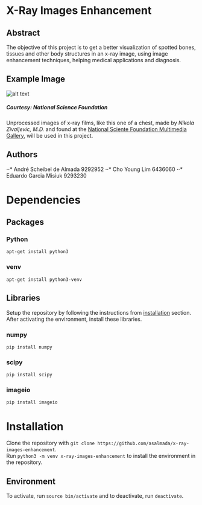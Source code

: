 # X-Ray Images Enhancement

## Abstract
The objective of this project is to get a better visualization of spotted bones, tissues and other body structures in an x-ray image, using image enhancement techniques, helping medical applications and diagnosis.

## Example Image

![alt text](https://www.nsf.gov/news/mmg/media/images/pr05005xray1_f.jpg "Unprocessed image of a chest x-ray film")
##### Courtesy: National Science Foundation

Unprocessed images of x-ray films, like this one of a chest, made by *Nikola Zivaljevic, M.D.* and found at the [National Sciente Foundation Multimedia Gallery](https://www.nsf.gov/news/mmg/mmg_disp.jsp?med_id=52110), will be used in this project.

## Authors

⋅⋅* André Scheibel de Almada 9292952
⋅⋅* Cho Young Lim 6436060
⋅⋅* Eduardo Garcia Misiuk 9293230

# Dependencies
## Packages
### Python
`apt-get install python3`

### venv
`apt-get install python3-venv`

## Libraries
Setup the repository by following the instructions from [installation](installation) section.  
After activating the environment, install these libraries.

### numpy
`pip install numpy`

### scipy
`pip install scipy`

### imageio
`pip install imageio`

# Installation
Clone the repository with `git clone https://github.com/asalmada/x-ray-images-enhancement`.  
Run `python3 -m venv x-ray-images-enhancement` to install the environment in the repository.

## Environment
To activate, run `source bin/activate` and to deactivate, run `deactivate`.
